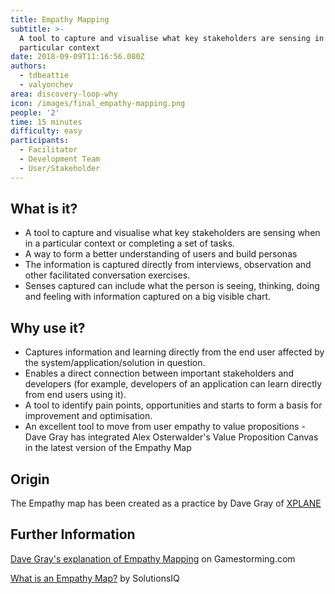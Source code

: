 ```yaml
---
title: Empathy Mapping
subtitle: >-
  A tool to capture and visualise what key stakeholders are sensing in a
  particular context
date: 2018-09-09T11:16:56.080Z
authors:
  - tdbeattie
  - valyonchev
area: discovery-loop-why
icon: /images/final_empathy-mapping.png
people: '2'
time: 15 minutes
difficulty: easy
participants:
  - Facilitator
  - Development Team
  - User/Stakeholder
---
```

## What is it?

* A tool to capture and visualise what key stakeholders are sensing when in a particular context or completing a set of tasks.
* A way to form a better understanding of users and build personas
* The information is captured directly from interviews, observation and other facilitated conversation exercises.
* Senses captured can include what the person is seeing, thinking, doing and feeling with information captured on a big visible chart.



## Why use it?

* Captures information and learning directly from the end user affected by the system/application/solution in question.
* Enables a direct connection between important stakeholders and developers (for example, developers of an application can learn directly from end users using it).
* A tool to identify pain points, opportunities and starts to form a basis for improvement and optimisation. 
* An excellent tool to move from user empathy to value propositions - Dave Gray has integrated Alex Osterwalder's Value Proposition Canvas in the latest version of the Empathy Map



## Origin

The Empathy map has been created as a practice by Dave Gray of [XPLANE](http://www.xplane.com/)



## Further Information

[Dave Gray's explanation of Empathy Mapping](https://gamestorming.com/empathy-mapping/) on Gamestorming.com

[What is an Empathy Map?](https://www.solutionsiq.com/resource/blog-post/what-is-an-empathy-map/) by SolutionsIQ
